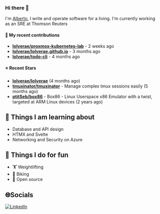 ### Hi there 👋

I'm [Alberto](https://albertolvera.com), I write and operate software for a living. I'm currently working as an SRE at Thomson Reuters

#### 🚀 My recent contributions
- **[lolverae/proxmox-kubernetes-lab](https://github.com/lolverae/proxmox-kubernetes-lab)** - 2 weeks ago
- **[lolverae/lolverae.github.io](https://github.com/lolverae/lolverae.github.io)** - 3 months ago
- **[lolverae/todo-cli](https://github.com/lolverae/todo-cli)** - 4 months ago

#### ⭐ Recent Stars
- **[lolverae/lolverae](https://github.com/lolverae/lolverae)** (4 months ago)
- **[tmuxinator/tmuxinator](https://github.com/tmuxinator/tmuxinator)** - Manage complex tmux sessions easily (5 months ago)
- **[ptitSeb/box86](https://github.com/ptitSeb/box86)** - Box86 - Linux Userspace x86 Emulator with a twist, targeted at ARM Linux devices (2 years ago)

## 📖 Things I am learning about

- Database and API design
- HTMX and Svelte
- Networking and Security on Azure

## 💪 Things I do for fun

- 🏋 Weightlifting
- 🚴 Biking
- 🤼 Open source

## 🌐Socials
[![LinkedIn](https://img.shields.io/badge/LinkedIn-%230077B5.svg?logo=linkedin&logoColor=white)](https://www.linkedin.com/in/luis-alberto-olvera/)
